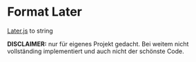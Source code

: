 # Format Later

[Later.js](https://bunkat.github.io/later/index.html) to string

**DISCLAIMER:** nur für eigenes Projekt gedacht. Bei weitem nicht vollständing implementiert und auch nicht der schönste Code.
